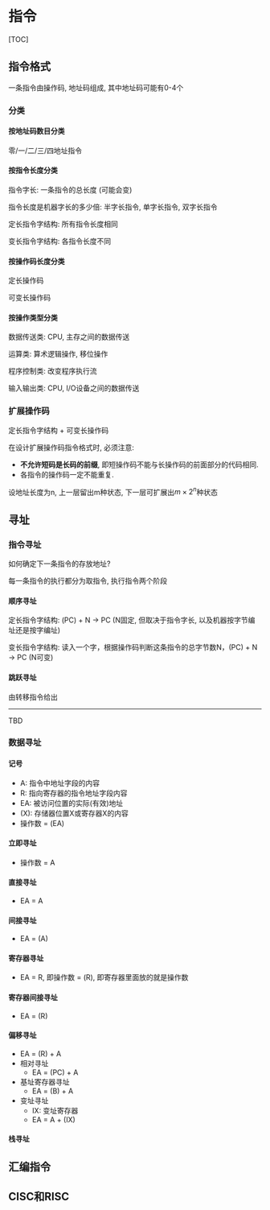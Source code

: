 # 指令

[TOC]

## 指令格式

一条指令由操作码, 地址码组成, 其中地址码可能有0-4个

### 分类

#### 按地址码数目分类

零/一/二/三/四地址指令

#### 按指令长度分类

指令字长: 一条指令的总长度 (可能会变)

指令长度是机器字长的多少倍: 半字长指令, 单字长指令, 双字长指令

定长指令字结构: 所有指令长度相同

变长指令字结构: 各指令长度不同

#### 按操作码长度分类

定长操作码

可变长操作码

#### 按操作类型分类

数据传送类: CPU, 主存之间的数据传送

运算类: 算术逻辑操作, 移位操作

程序控制类: 改变程序执行流

输入输出类: CPU, I/O设备之间的数据传送

### 扩展操作码

定长指令字结构 + 可变长操作码

在设计扩展操作码指令格式时, 必须注意:

- **不允许短码是长码的前缀**, 即短操作码不能与长操作码的前面部分的代码相同.
- 各指令的操作码一定不能重复.

设地址长度为n, 上一层留出m种状态, 下一层可扩展出$m × 2^n$种状态

## 寻址

### 指令寻址

如何确定下一条指令的存放地址?

每一条指令的执行都分为取指令, 执行指令两个阶段

#### 顺序寻址

定长指令字结构: (PC) + N -> PC (N固定, 但取决于指令字长, 以及机器按字节编址还是按字编址)

变长指令字结构: 读入一个字，根据操作码判断这条指令的总字节数N，(PC) + N -> PC (N可变)

#### 跳跃寻址

由转移指令给出

---

TBD

### 数据寻址

#### 记号

- A: 指令中地址字段的内容
- R: 指向寄存器的指令地址字段内容
- EA: 被访问位置的实际(有效)地址
- (X): 存储器位置X或寄存器X的内容
- 操作数 = (EA)

#### 立即寻址

- 操作数 = A

#### 直接寻址

- EA = A

#### 间接寻址

- EA = (A)

#### 寄存器寻址

- EA = R, 即操作数 = (R), 即寄存器里面放的就是操作数

#### 寄存器间接寻址

- EA = (R)

#### 偏移寻址

- EA = (R) + A
- 相对寻址
  - EA = (PC) + A
- 基址寄存器寻址
  - EA = (B) + A
- 变址寻址
  - IX: 变址寄存器
  - EA = A + (IX)

#### 栈寻址

## 汇编指令

## CISC和RISC

